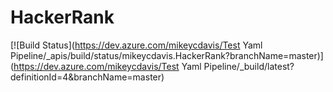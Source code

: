 # HackerRank
[![Build Status](https://dev.azure.com/mikeycdavis/Test Yaml Pipeline/_apis/build/status/mikeycdavis.HackerRank?branchName=master)](https://dev.azure.com/mikeycdavis/Test Yaml Pipeline/_build/latest?definitionId=4&branchName=master)
